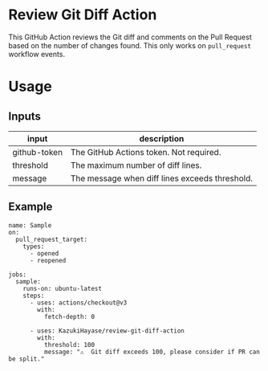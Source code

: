 # Review Git Diff Action

This GitHub Action reviews the Git diff and comments on the Pull Request based on the number of changes found.
This only works on `pull_request` workflow events.

# Usage

## Inputs

|input|description|
|-|-|
|github-token|The GitHub Actions token. Not required.|
|threshold|The maximum number of diff lines.|
|message|The message when diff lines exceeds threshold.|

## Example

```
name: Sample
on:
  pull_request_target:
    types:
      - opened
      - reopened

jobs:
  sample:
    runs-on: ubuntu-latest
    steps:
      - uses: actions/checkout@v3
        with:
          fetch-depth: 0

      - uses: KazukiHayase/review-git-diff-action
        with:
          threshold: 100
          message: "⚠️  Git diff exceeds 100, please consider if PR can be split."
```
